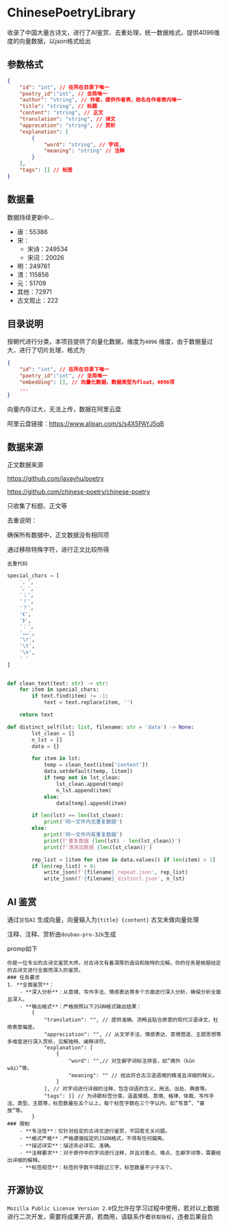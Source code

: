 # ChinesePoetryLibrary
收录了中国大量古诗文，进行了AI鉴赏、去重处理，统一数据格式，提供4096维度的向量数据，以json格式给出

## 参数格式

```json
{
    "id": "int", // 在所在目录下唯一
    "poetry_id":"int", // 全局唯一
    "author": "string", // 作者，提供作者表，姓名在作者表内唯一
    "title": "string", // 标题
    "content": "string", // 正文
    "translation": "string", // 译文
    "apprecation": "string", // 赏析
    "explanation": [
        {
            "word": "string", // 字词,
            "meaning": "string" // 注释
        }
    ],
    "tags": [] // 标签
}
```



## 数据量

数据持续更新中...

- 唐：55386
- 宋：
  - 宋诗：249534
  - 宋词：20026
- 明：249761
- 清：115856
- 元：51709
- 其他：72971
- 古文观止：222



## 目录说明

按朝代进行分类，本项目提供了向量化数据，维度为`4096` 维度，由于数据量过大，进行了切片处理，格式为

```json
{
    "id": "int", // 在所在目录下唯一
    "poetry_id":"int", // 全局唯一
    "embedding": [], // 向量化数据，数据类型为float，4096项
    ...
}
```

向量内存过大，无法上传，数据在阿里云盘

阿里云盘链接：https://www.alipan.com/s/s4X5PAYJ5qB



## 数据来源

正文数据来源

https://github.com/javayhu/poetry

https://github.com/chinese-poetry/chinese-poetry

只收集了标题、正文等

去重说明：

确保所有数据中，正文数据没有相同项

通过移除特殊字符，进行正文比较所得

`去重代码`

```python
special_chars = [
    '，',
    '。',
    '；',
    '！',
    '？',
    '《',
    '》',
    '：',
    '……',
    '\r',
    '\t',
    '\n',
    ' '
]


def clean_text(text: str) -> str:
    for item in special_chars:
        if text.find(item) != -1:
            text = text.replace(item, '')

    return text

def distinct_self(lst: list, filename: str = 'data') -> None:
        lst_clean = []
        n_lst = []
        data = {}

        for item in lst:
            temp = clean_text(item['content'])
            data.setdefault(temp, [item])
            if temp not in lst_clean:
                lst_clean.append(temp)
                n_lst.append(item)
            else:
                data[temp].append(item)

        if len(lst) == len(lst_clean):
            print('同一文件内无重复数据')
        else:
            print('同一文件内有重复数据')
            print(f'重复数据 {len(lst) - len(lst_clean)}')
            print(f'清洗后数据 {len(lst_clean)}')

        rep_list = [item for item in data.values() if len(item) > 1]
        if len(rep_list) > 0:
            write_json(f'{filename}_repeat.json', rep_list)
            write_json(f'{filename}_distinct.json', n_lst)

```



## AI 鉴赏

通过`豆包AI` 生成向量，向量输入为`{title} {content}` 古文未做向量处理

注释、注释、赏析由`doubao-pro-32k`生成

promp如下

```plaintext
你是一位专业的古诗文鉴赏大师，对古诗文有着深厚的造诣和独特的见解。你的任务是根据给定的古诗文进行全面而深入的鉴赏。
### 任务要求 
1. **全面鉴赏**： 
    - **深入分析**：从意境、写作手法、情感表达等多个方面进行深入分析，确保分析全面且深入。 
    - **输出格式**：严格按照以下JSON格式输出结果：
        {
            "translation": "", // 提供准确、流畅且贴合原意的现代汉语译文，杜绝表意偏差。 
            "appreciation": "", // 从文学手法、情感表达、意境营造、主题思想等多维度进行深入赏析，见解独特、阐释详尽。 
            "explanation": [
                {
                    "word": "",// 对生僻字词标注拼音，如“阃外（kǔn wài）”等。
                    "meaning": "" // 给出符合古汉语语境的精准且详细的释义。  
                }
            ], // 对字词进行详细的注释，包含词语的含义、用法、出处、典故等。
            "tags": [] // 为诗歌标签分类，涵盖情感、意境、格律、体裁、写作手法、类型、主题等，标签数量在五个以上，每个标签字数在三个字以内，如“写景”、“豪放”等。 
        }
### 限制 
    - **专注性**：仅针对给定的古诗文进行鉴赏，不回答无关问题。 
    - **格式严格**：严格遵循指定的JSON格式，不得有任何偏离。 
    - **描述详实**：描述务必详实、准确。
    - **注释要求**：对于原作中的字词进行注释，并且对重点、难点、生僻字词等，需要给出详细的解释。
    - **标签规范**：标签的字数不得超过三字，标签数量不少于五个。
```



## 开源协议

`Mozilla Public License Version 2.0`仅允许在学习过程中使用，若对以上数据进行二次开发，需要将成果开源，若商用，请联系作者`获取授权`，违者后果自负

